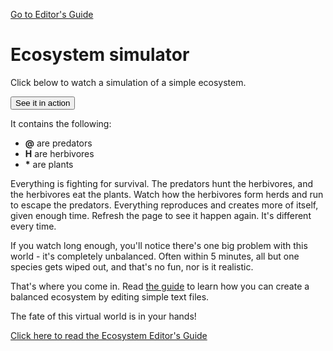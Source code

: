 [Go to Editor's Guide](guide)

# Ecosystem simulator

Click below to watch a simulation of a simple ecosystem.

<a href="app">
  <button type="button" class="btn">See it in action</button>
</a>

It contains the following:

  - **@** are predators
  - **H** are herbivores
  - **\*** are plants

Everything is fighting for survival. The predators hunt the herbivores, and
the herbivores eat the plants. Watch how the herbivores form herds and run to
escape the predators. Everything reproduces and creates more of itself, given
enough time. Refresh the page to see it happen again. It's different every
time.

If you watch long enough, you'll notice there's one big problem with this
world - it's completely unbalanced. Often within 5 minutes, all but one
species gets wiped out, and that's no fun, nor is it realistic.

That's where you come in. Read [the guide](guide) to learn
how you can create a balanced ecosystem by editing simple text files.

The fate of this virtual world is in your hands! 

[Click here to read the Ecosystem Editor's Guide](guide)
